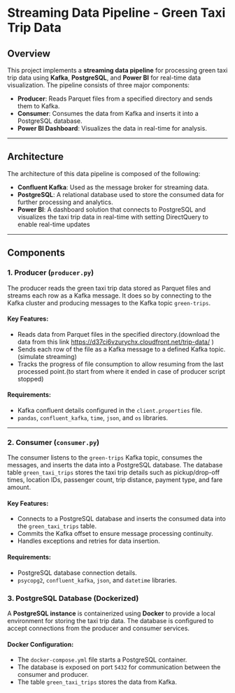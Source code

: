 # **Streaming Data Pipeline - Green Taxi Trip Data**

## **Overview**

This project implements a **streaming data pipeline** for processing green taxi trip data using **Kafka**, **PostgreSQL**, and **Power BI** for real-time data visualization. The pipeline consists of three major components:

- **Producer**: Reads Parquet files from a specified directory and sends them to Kafka.
- **Consumer**: Consumes the data from Kafka and inserts it into a PostgreSQL database.
- **Power BI Dashboard**: Visualizes the data in real-time for analysis.

---

## **Architecture**

The architecture of this data pipeline is composed of the following:

- **Confluent Kafka**: Used as the message broker for streaming data.
- **PostgreSQL**: A relational database used to store the consumed data for further processing and analytics.
- **Power BI**: A dashboard solution that connects to PostgreSQL and visualizes the taxi trip data in real-time with setting DirectQuery to enable real-time updates

---

## **Components**

### **1. Producer (`producer.py`)**

The producer reads the green taxi trip data stored as Parquet files and streams each row as a Kafka message. It does so by connecting to the Kafka cluster and producing messages to the Kafka topic `green-trips`.

#### **Key Features**:
- Reads data from Parquet files in the specified directory.(download the data from this link https://d37ci6vzurychx.cloudfront.net/trip-data/ )
- Sends each row of the file as a Kafka message to a defined Kafka topic.(simulate streaming)
- Tracks the progress of file consumption to allow resuming from the last processed point.(to start from where it ended in case of producer script  stopped)

#### **Requirements**:
- Kafka confluent  details configured in the `client.properties` file.
- `pandas`, `confluent_kafka`, `time`, `json`, and `os` libraries.

---

### **2. Consumer (`consumer.py`)**

The consumer listens to the `green-trips` Kafka topic, consumes the messages, and inserts the data into a PostgreSQL database. The database table `green_taxi_trips` stores the taxi trip details such as pickup/drop-off times, location IDs, passenger count, trip distance, payment type, and fare amount.

#### **Key Features**:
- Connects to a PostgreSQL database and inserts the consumed data into the `green_taxi_trips` table.
- Commits the Kafka offset to ensure message processing continuity.
- Handles exceptions and retries for data insertion.

#### **Requirements**:
- PostgreSQL database connection details.
- `psycopg2`, `confluent_kafka`, `json`, and `datetime` libraries.


### **3. PostgreSQL Database (Dockerized)**

A **PostgreSQL instance** is containerized using **Docker** to provide a local environment for storing the taxi trip data. The database is configured to accept connections from the producer and consumer services.

#### **Docker Configuration**:
- The `docker-compose.yml` file starts a PostgreSQL container.
- The database is exposed on port `5432` for communication between the consumer and producer.
- The table `green_taxi_trips` stores the data from Kafka. 
